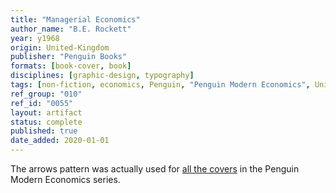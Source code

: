 ```yaml
---
title: "Managerial Economics"
author_name: "B.E. Rockett"
year: y1968
origin: United-Kingdom
publisher: "Penguin Books"
formats: [book-cover, book]
disciplines: [graphic-design, typography]
tags: [non-fiction, economics, Penguin, "Penguin Modern Economics", Univers, pattern]
ref_group: "010"
ref_id: "0055"
layout: artifact
status: complete
published: true
date_added: 2020-01-01
---
```


The arrows pattern was actually used for <a class="ext-ref" href="http://bookworship.com/regional-analysis-1968/">all the covers</a> in the Penguin Modern Economics series.
